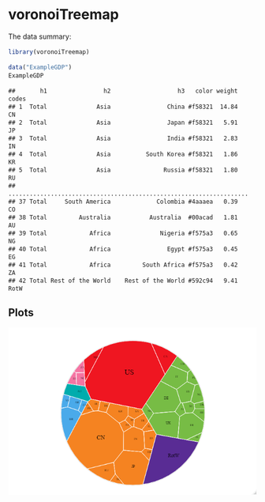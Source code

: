 voronoiTreemap
================

The data summary:

``` r
library(voronoiTreemap)
```

``` r
data("ExampleGDP")
ExampleGDP
```

    ##       h1                h2                   h3   color weight codes
    ## 1  Total              Asia                China #f58321  14.84    CN
    ## 2  Total              Asia                Japan #f58321   5.91    JP
    ## 3  Total              Asia                India #f58321   2.83    IN
    ## 4  Total              Asia          South Korea #f58321   1.86    KR
    ## 5  Total              Asia               Russia #f58321   1.80    RU
    ## ....................................................................
    ## 37 Total     South America             Colombia #4aaaea   0.39    CO
    ## 38 Total         Australia           Australia  #00acad   1.81    AU
    ## 39 Total            Africa              Nigeria #f575a3   0.65    NG
    ## 40 Total            Africa                Egypt #f575a3   0.45    EG
    ## 41 Total            Africa         South Africa #f575a3   0.42    ZA
    ## 42 Total Rest of the World    Rest of the World #592c94   9.41  RotW

## Plots
![voronoiTreemap](https://github.com/yuan1615/R-Visualization/blob/master/01%20voronoiTreemap/voronoiTreemap.png)

